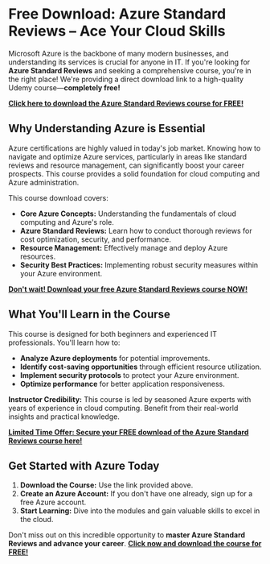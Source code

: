 # Free Download: Azure Standard Reviews – Ace Your Cloud Skills

Microsoft Azure is the backbone of many modern businesses, and understanding its services is crucial for anyone in IT. If you're looking for **Azure Standard Reviews** and seeking a comprehensive course, you're in the right place! We're providing a direct download link to a high-quality Udemy course—**completely free!**

[**Click here to download the Azure Standard Reviews course for FREE!**](https://udemywork.com/azure-standard-reviews)

## Why Understanding Azure is Essential

Azure certifications are highly valued in today's job market. Knowing how to navigate and optimize Azure services, particularly in areas like standard reviews and resource management, can significantly boost your career prospects. This course provides a solid foundation for cloud computing and Azure administration.

This course download covers:
*   **Core Azure Concepts:** Understanding the fundamentals of cloud computing and Azure's role.
*   **Azure Standard Reviews:** Learn how to conduct thorough reviews for cost optimization, security, and performance.
*   **Resource Management:** Effectively manage and deploy Azure resources.
*   **Security Best Practices:** Implementing robust security measures within your Azure environment.

[**Don't wait! Download your free Azure Standard Reviews course NOW!**](https://udemywork.com/azure-standard-reviews)

## What You'll Learn in the Course

This course is designed for both beginners and experienced IT professionals. You'll learn how to:

*   **Analyze Azure deployments** for potential improvements.
*   **Identify cost-saving opportunities** through efficient resource utilization.
*   **Implement security protocols** to protect your Azure environment.
*   **Optimize performance** for better application responsiveness.

**Instructor Credibility:** This course is led by seasoned Azure experts with years of experience in cloud computing. Benefit from their real-world insights and practical knowledge.

[**Limited Time Offer: Secure your FREE download of the Azure Standard Reviews course here!**](https://udemywork.com/azure-standard-reviews)

## Get Started with Azure Today

1.  **Download the Course:** Use the link provided above.
2.  **Create an Azure Account:** If you don't have one already, sign up for a free Azure account.
3.  **Start Learning:** Dive into the modules and gain valuable skills to excel in the cloud.

Don't miss out on this incredible opportunity to **master Azure Standard Reviews and advance your career**. [**Click now and download the course for FREE!**](https://udemywork.com/azure-standard-reviews)
